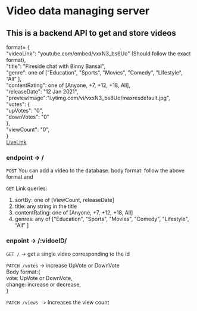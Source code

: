 # Video data managing server

## This is a backend API to get and store videos

format= {<br/>
<tb/><tb/><tb/> "videoLink": "youtube.com/embed/vxxN3_bs6Uo" (Should follow the exact format),<br/>
<tb/><tb/><tb/> "title": "Fireside chat with Binny Bansal",<br/>
 <tb/><tb/><tb/> "genre": one of ["Education", "Sports", "Movies", "Comedy", "Lifestyle", “All” ],<br/>
<tb/><tb/><tb/> "contentRating": one of [Anyone, +7, +12, +18, All],<br/>
 <tb/><tb/><tb/> "releaseDate": "12 Jan 2021",<br/>
 <tb/><tb/><tb/> "previewImage":"i.ytimg.com/vi/vxxN3_bs8Uo/maxresdefault.jpg",<br/>
<tb/><tb/><tb/> "votes": {<br/>
<tb/><tb/><tb/><tb/><tb/> "upVotes": "0",<br/>
<tb/><tb/><tb/><tb/><tb/> "downVotes": "0"<br/>
 <tb/><tb/><tb/> },<br/>
<tb/><tb/><tb/> "viewCount": "0",<br/>
<tb/><tb/><tb/> }<br/>
[LiveLink](https://xflix-backend-s2qe.onrender.com/v1/videos)

### endpoint -> /

`POST` 
  You can add a video to the database.
  body format: follow the above format and 

`GET`
Link queries:
 1. sortBy: one of [ViewCount, releaseDate] 
 2. title: any string in the title 
 3. contentRating: one of [Anyone, +7, +12, +18, All]
 4. genres: any of ["Education", "Sports", "Movies", "Comedy", "Lifestyle", “All” ]

### enpoint -> /:vidoeID/

`GET /` -> get a single video corresponding to the id

`PATCH /votes` -> increase UpVote or DownVote <br/>
  Body format:{<br/>
<tb/><tb/>vote: UpVote or DownVote,<br/>
<tb/><tb/>change: increase or decrease,<br/>
 <tb/>}

`PATCH /views ->` Increases the view count
